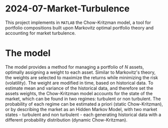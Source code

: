 # 2024-07-Market-Turbulence

This project implements in ```MATLAB``` the Chow-Kritzman model, a tool for portfolio compositions built upon Markovitz optimal portfolio theory and accounting for market turbulence. 

# The model
The model provides a method for managing a portfolio of $N$ assets, optimally assigning a weight to each asset. Similar to Markovitz's theory, the weights are selected to maximize the returns while minimizing the risk (volatility). The weight are modified in time, based on historical data. To estimate mean and variance of the historical data, and therefore set the assets weights, the Chow-Kritzman model accounts for the state of the market, which can be found in two regimes: turbulent or non turbulent.
The probability of each regime can be estimated a priori (static Chow-Kritzman), or by describing the market as an Hidden Markov Model, with two market states - turbulent and non turbulent - each generating historical data with a different probability distribution (dynamic Chow-Kritzman).  
